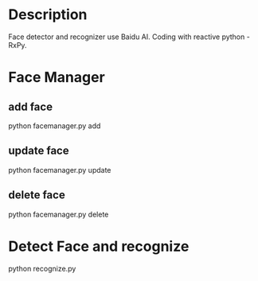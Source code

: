 # Description
Face detector and recognizer use Baidu AI. Coding with reactive python - RxPy.

# Face Manager
## add face
python facemanager.py add <name> <face-image>
## update face
python facemanager.py update <name> <face-image>
## delete face
python facemanager.py delete <name>

# Detect Face and recognize
python recognize.py
